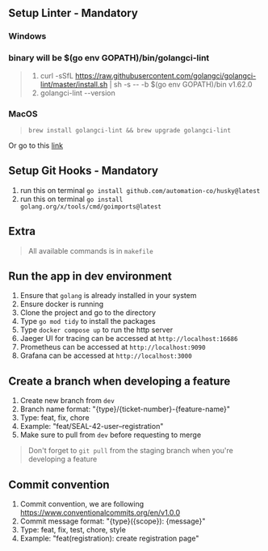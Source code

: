 ## Setup Linter - Mandatory

### Windows
### binary will be $(go env GOPATH)/bin/golangci-lint
> 1. curl -sSfL https://raw.githubusercontent.com/golangci/golangci-lint/master/install.sh | sh -s -- -b $(go env GOPATH)/bin v1.62.0
> 2. golangci-lint --version

### MacOS
> `brew install golangci-lint && brew upgrade golangci-lint`

Or go to this [link](https://golangci-lint.run/welcome/install/#local-installation)

## Setup Git Hooks - Mandatory
1. run this on terminal `go install github.com/automation-co/husky@latest`
2. run this on terminal `go install golang.org/x/tools/cmd/goimports@latest`

## Extra
> All available commands is in `makefile`

## Run the app in dev environment

1. Ensure that `golang` is already installed in your system
2. Ensure docker is running
3. Clone the project and go to the directory
4. Type `go mod tidy` to install the packages
5. Type `docker compose up` to run the http server
6. Jaeger UI for tracing can be accessed at `http://localhost:16686`
7. Prometheus can be accessed at `http://localhost:9090`
8. Grafana can be accessed at `http://localhost:3000`

## Create a branch when developing a feature

1. Create new branch from `dev`
2. Branch name format: "{type}/{ticket-number}-{feature-name}"
3. Type: feat, fix, chore
4. Example: "feat/SEAL-42-user–registration"
5. Make sure to pull from `dev` before requesting to merge

> Don't forget to `git pull` from the staging branch when you're developing a feature

## Commit convention

1. Commit convention, we are following https://www.conventionalcommits.org/en/v1.0.0
2. Commit message format: "{type}({scope}): {message}"
3. Type: feat, fix, test, chore, style
4. Example: "feat(registration): create registration page"
